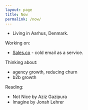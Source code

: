 ```yaml
---
layout: page
title: Now
permalink: /now/
---
```


* Living in Aarhus, Denmark.

Working on:

* [Sales.co](https://sales.co) - cold email as a service.


Thinking about:

* agency growth, reducing churn
* b2b growth

Reading:

* Not Nice by Aziz Gazipura
* Imagine by Jonah Lehrer

